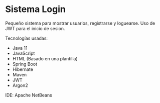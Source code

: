 # Sistema Login

Pequeño sistema para mostrar usuarios, registrarse y loguearse. Uso de JWT para el inicio de sesion.

Tecnologías usadas: 

- Java 11
- JavaScript
- HTML (Basado en una plantilla)
- Spring Boot
- Hibernate
- Maven
- JWT
- Argon2

IDE: Apache NetBeans
